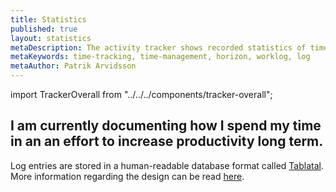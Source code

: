 ```yaml
---
title: Statistics
published: true
layout: statistics
metaDescription: The activity tracker shows recorded statistics of time spent across different topics.
metaKeywords: time-tracking, time-management, horizon, worklog, log
metaAuthor: Patrik Arvidsson
---
```


import TrackerOverall from "../../../components/tracker-overall";

## I am currently documenting how I spend my time in an an effort to increase productivity long term.

Log entries are stored in a human-readable database format called <a href="https://wiki.xxiivv.com/site/tablatal.html">Tablatal</a>. More information regarding the design can be read [here](/wiki/projects/horizon).

<TrackerOverall />

